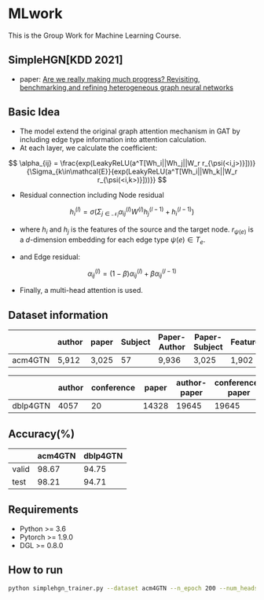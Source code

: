 # MLwork

This is the Group Work for Machine Learning Course.

## SimpleHGN[KDD 2021]

-   paper: [Are we really making much progress? Revisiting, benchmarking,and refining heterogeneous graph neural networks](https://dl.acm.org/doi/pdf/10.1145/3447548.3467350)

## Basic Idea

- The model extend the original graph attention mechanism in GAT by including edge type information into attention calculation.
- At each layer, we calculate the coefficient:

$$
\alpha_{ij} = \frac{exp(LeakyReLU(a^T[Wh_i||Wh_j||W_r r_{\psi(<i,j>)}]))}{\Sigma_{k\in\mathcal{E}}{exp(LeakyReLU(a^T[Wh_i||Wh_k||W_r r_{\psi(<i,k>)}]))}}
$$

- Residual connection including Node residual

$$
h_i^{(l)} = \sigma(\Sigma_{j\in \mathcal{N}_i} {\alpha_{ij}^{(l)}W^{(l)}h_j^{(l-1)}} + h_i^{(l-1)})
$$

- where $h_i$ and $h_j$ is the features of the source and the target node. $r_{\psi(e)}$ is a $d$-dimension embedding for each edge type $\psi(e) \in T_e$.

- and Edge residual:

$$
\alpha_{ij}^{(l)} = (1-\beta)\alpha_{ij}^{(l)}+\beta\alpha_{ij}^{(l-1)}
$$

- Finally, a multi-head attention is used.

## Dataset information
|             | author | paper | Subject | Paper-Author | Paper-Subject | Features  | Train | Val | Test  |
| ----------- | ------ | ----- | ------- | ------------ | ------------- | --------- | ----- | --- | ----- |
| acm4GTN     | 5,912  | 3,025 | 57      | 9,936        | 3,025         | 1,902     | 600   | 300 | 2,125 |

|             | author | conference |  paper  | author-paper | conference-paper | Features  | Train | Val | Test  |
| ----------- | ------ | ---------- | ------- | ------------ | ---------------- | --------- | ----- | --- | ----- |
| dblp4GTN    |  4057  |     20     |  14328  |    19645     |      19645       |    334    |  800  | 400 | 2857  |

## Accuracy(%)
|        | acm4GTN | dblp4GTN |
| ------ | ------- | -------- |
| valid  |  98.67  |   94.75  |
|  test  |  98.21  |   94.71  |
 

## Requirements
- Python >= 3.6
- Pytorch >= 1.9.0
- DGL >= 0.8.0


## How to run

```bash
python simplehgn_trainer.py --dataset acm4GTN --n_epoch 200 --num_heads 4 --in_dim 256 --edge_dim 64 --hidden_dim 128 --out_dim 64 --num_layers 2 --feat_drop 0.2 --negative_slope 0.2 --beta 0.2 --clip 1.0 --max_lr 1e-3
```